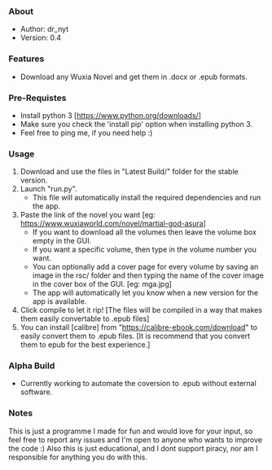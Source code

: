 ### About
 *	Author: dr_nyt
 *	Version: 0.4

### Features
- Download any Wuxia Novel and get them in .docx or .epub formats.

### Pre-Requistes
- Install python 3 [https://www.python.org/downloads/]
- Make sure you check the 'install pip' option when installing python 3.
- Feel free to ping me, if you need help :)

### Usage
1. Download and use the files in "Latest Build/" folder for the stable version.
2. Launch "run.py".
   - This file will automatically install the required dependencies and run the app.
3. Paste the link of the novel you want [eg: https://www.wuxiaworld.com/novel/martial-god-asura]
   - If you want to download all the volumes then leave the volume box empty in the GUI.
   - If you want a specific volume, then type in the volume number you want.
   - You can optionally add a cover page for every volume by saving an image in the rsc/ folder and then typing the name of the cover image in the cover box of the GUI. [eg: mga.jpg]
   - The app will automatically let you know when a new version for the app is available.
4. Click compile to let it rip! [The files will be compiled in a way that makes them easily convertable to .epub files]
5. You can install [calibre] from "https://calibre-ebook.com/download" to easily convert them to .epub files. [It is recommend that you convert them to epub for the best experience.]

### Alpha Build
- Currently working to automate the coversion to .epub without external software.

### Notes
This is just a programme I made for fun and would love for your input,
so feel free to report any issues and I'm open to anyone who wants to improve the code :)
Also this is just educational, and I dont support piracy, nor am I responsible for anything you do with this.

